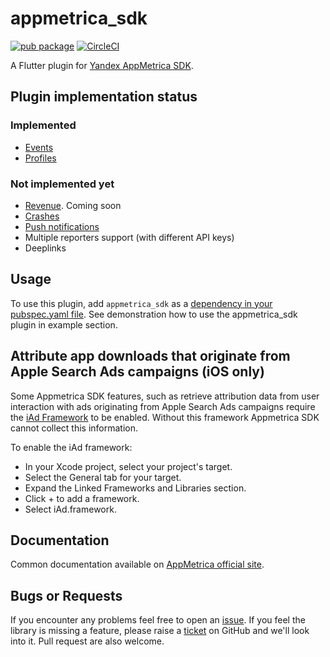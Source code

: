 # appmetrica_sdk

[![pub package](https://img.shields.io/pub/v/appmetrica_sdk.svg)](https://pub.dev/packages/appmetrica_sdk)
[![CircleCI](https://circleci.com/gh/EMALLStudio/appmetrica_sdk.svg?style=svg)](https://circleci.com/gh/EMALLStudio/appmetrica_sdk)

A Flutter plugin for [Yandex AppMetrica SDK][SITE].

## Plugin implementation status

### Implemented

- [Events](https://appmetrica.yandex.com/docs/mobile-events/concepts/events.html)
- [Profiles](https://appmetrica.yandex.com/docs/mobile-profile/concepts/profile.html)

### Not implemented yet

- [Revenue](https://appmetrica.yandex.com/docs/revenue/concepts/about.html). Coming soon
- [Crashes](https://appmetrica.yandex.com/docs/crashes/about.html)
- [Push notifications](https://appmetrica.yandex.com/docs/push/concepts/about.html)
- Multiple reporters support (with different API keys)
- Deeplinks

## Usage

To use this plugin, add `appmetrica_sdk` as
a [dependency in your pubspec.yaml file](https://flutter.dev/platform-plugins/). See demonstration
how to use the appmetrica_sdk plugin in example section.

## Attribute app downloads that originate from Apple Search Ads campaigns (iOS only)

Some Appmetrica SDK features, such as retrieve attribution data from user interaction with ads
originating from Apple Search Ads campaigns require
the [iAd Framework](https://developer.apple.com/documentation/iad) to be enabled. Without this
framework Appmetrica SDK cannot collect this information.

To enable the iAd framework:

- In your Xcode project, select your project's target.
- Select the General tab for your target.
- Expand the Linked Frameworks and Libraries section.
- Click + to add a framework.
- Select iAd.framework.

## Documentation

Common documentation available on [AppMetrica official site][DOCUMENTATION].

## Bugs or Requests

If you encounter any problems feel free to open
an [issue](https://github.com/EMALLStudio/appmetrica_sdk/issues/new). If you feel the library is
missing a feature, please raise a [ticket](https://github.com/EMALLStudio/appmetrica_sdk/issues/new)
on GitHub and we'll look into it. Pull request are also welcome.

[SITE]: https://appmetrica.yandex.com "Yandex AppMetrica site"

[DOCUMENTATION]: https://appmetrica.yandex.com/docs/quick-start/concepts/quick-start.html "Yandex AppMetrica documentation"
